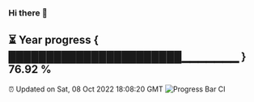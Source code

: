 ### Hi there 👋
⏳ Year progress { ███████████████████████▁▁▁▁▁▁▁ } 76.92 %
---
⏰ Updated on Sat, 08 Oct 2022 18:08:20 GMT
![Progress Bar CI](https://github.com/Moyi321/Moyi321/workflows/Progress%20Bar%20CI/badge.svg)
